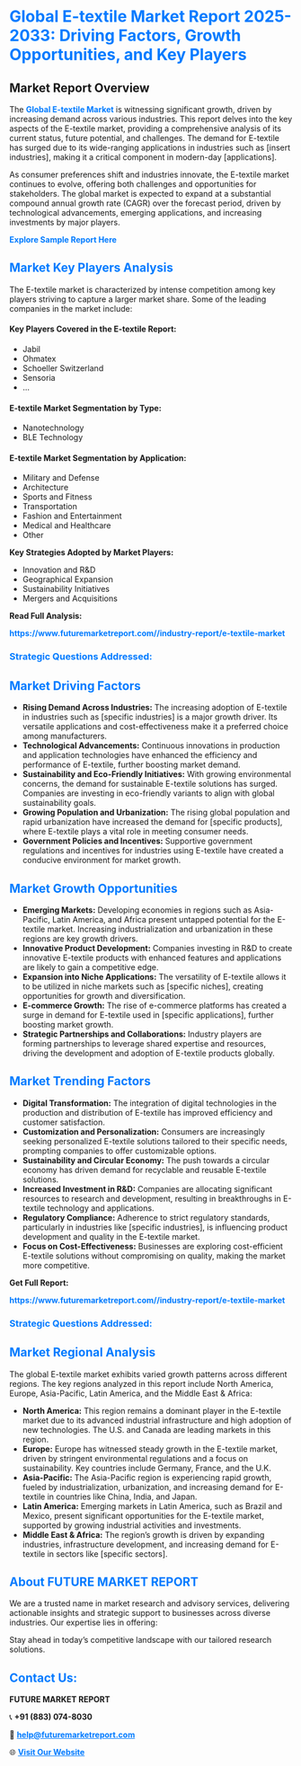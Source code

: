 <h1 style="color: #007BFF;">Global E-textile Market Report 2025-2033: Driving Factors, Growth Opportunities, and Key Players</h1>

<section id="overview">
<h2>Market Report Overview</h2>
<p>The <a href="https://www.futuremarketreport.com//industry-report/e-textile-market" style="color: #007BFF; text-decoration: none;"><strong>Global E-textile Market</strong></a> is witnessing significant growth, driven by increasing demand across various industries. This report delves into the key aspects of the E-textile market, providing a comprehensive analysis of its current status, future potential, and challenges. The demand for E-textile has surged due to its wide-ranging applications in industries such as [insert industries], making it a critical component in modern-day [applications].</p>
<p>As consumer preferences shift and industries innovate, the E-textile market continues to evolve, offering both challenges and opportunities for stakeholders. The global market is expected to expand at a substantial compound annual growth rate (CAGR) over the forecast period, driven by technological advancements, emerging applications, and increasing investments by major players.</p>
</section>

<section id="overview">
<p><a href="https://www.futuremarketreport.com//request-sample/reportId=81519" style="color: #007BFF; text-decoration: none;"><strong>Explore Sample Report Here</strong></a></p>
</section>

<section id="key-players">
<h2 style="color: #007BFF;">Market Key Players Analysis</h2>
<p>The E-textile market is characterized by intense competition among key players striving to capture a larger market share. Some of the leading companies in the market include:</p>
<h4>Key Players Covered in the E-textile Report:</h4>
<ul><li>Jabil</li><li>Ohmatex</li><li>Schoeller Switzerland</li><li>Sensoria</li><li>...</li></ul>
<h4>E-textile Market Segmentation by Type:</h4>
<ul><li>Nanotechnology</li><li>BLE Technology</li></ul>

<h4>E-textile Market Segmentation by Application:</h4>
<ul><li>Military and Defense</li><li>Architecture</li><li>Sports and Fitness</li><li>Transportation</li><li>Fashion and Entertainment</li><li>Medical and Healthcare</li><li>Other</li></ul>
<p><strong>Key Strategies Adopted by Market Players:</strong></p>
<ul>
<li>Innovation and R&D</li>
<li>Geographical Expansion</li>
<li>Sustainability Initiatives</li>
<li>Mergers and Acquisitions</li>
</ul>
</section>

<section>
<p><strong>Read Full Analysis: </strong></p><a href="https://www.futuremarketreport.com//industry-report/e-textile-market" style="color: #007BFF; text-decoration: none;"><strong>https://www.futuremarketreport.com//industry-report/e-textile-market</strong></a>
<h3 style="color: #007BFF;">Strategic Questions Addressed:</h3>
</section>

<section id="driving-factors">
<h2 style="color: #007BFF;">Market Driving Factors</h2>
<ul>
<li><strong>Rising Demand Across Industries:</strong> The increasing adoption of E-textile in industries such as [specific industries] is a major growth driver. Its versatile applications and cost-effectiveness make it a preferred choice among manufacturers.</li>
<li><strong>Technological Advancements:</strong> Continuous innovations in production and application technologies have enhanced the efficiency and performance of E-textile, further boosting market demand.</li>
<li><strong>Sustainability and Eco-Friendly Initiatives:</strong> With growing environmental concerns, the demand for sustainable E-textile solutions has surged. Companies are investing in eco-friendly variants to align with global sustainability goals.</li>
<li><strong>Growing Population and Urbanization:</strong> The rising global population and rapid urbanization have increased the demand for [specific products], where E-textile plays a vital role in meeting consumer needs.</li>
<li><strong>Government Policies and Incentives:</strong> Supportive government regulations and incentives for industries using E-textile have created a conducive environment for market growth.</li>
</ul>
</section>

<section id="growth-opportunities">
<h2 style="color: #007BFF;">Market Growth Opportunities</h2>
<ul>
<li><strong>Emerging Markets:</strong> Developing economies in regions such as Asia-Pacific, Latin America, and Africa present untapped potential for the E-textile market. Increasing industrialization and urbanization in these regions are key growth drivers.</li>
<li><strong>Innovative Product Development:</strong> Companies investing in R&D to create innovative E-textile products with enhanced features and applications are likely to gain a competitive edge.</li>
<li><strong>Expansion into Niche Applications:</strong> The versatility of E-textile allows it to be utilized in niche markets such as [specific niches], creating opportunities for growth and diversification.</li>
<li><strong>E-commerce Growth:</strong> The rise of e-commerce platforms has created a surge in demand for E-textile used in [specific applications], further boosting market growth.</li>
<li><strong>Strategic Partnerships and Collaborations:</strong> Industry players are forming partnerships to leverage shared expertise and resources, driving the development and adoption of E-textile products globally.</li>
</ul>
</section>

<section id="trending-factors">
<h2 style="color: #007BFF;">Market Trending Factors</h2>
<ul>
<li><strong>Digital Transformation:</strong> The integration of digital technologies in the production and distribution of E-textile has improved efficiency and customer satisfaction.</li>
<li><strong>Customization and Personalization:</strong> Consumers are increasingly seeking personalized E-textile solutions tailored to their specific needs, prompting companies to offer customizable options.</li>
<li><strong>Sustainability and Circular Economy:</strong> The push towards a circular economy has driven demand for recyclable and reusable E-textile solutions.</li>
<li><strong>Increased Investment in R&D:</strong> Companies are allocating significant resources to research and development, resulting in breakthroughs in E-textile technology and applications.</li>
<li><strong>Regulatory Compliance:</strong> Adherence to strict regulatory standards, particularly in industries like [specific industries], is influencing product development and quality in the E-textile market.</li>
<li><strong>Focus on Cost-Effectiveness:</strong> Businesses are exploring cost-efficient E-textile solutions without compromising on quality, making the market more competitive.</li>
</ul>
</section>

<section>
<p><strong>Get Full Report: </strong></p><a href="https://www.futuremarketreport.com//industry-report/e-textile-market" style="color: #007BFF; text-decoration: none;"><strong>https://www.futuremarketreport.com//industry-report/e-textile-market</strong></a>
<h3 style="color: #007BFF;">Strategic Questions Addressed:</h3>
</section>


<section id="regional-analysis">
<h2 style="color: #007BFF;">Market Regional Analysis</h2>
<p>The global E-textile market exhibits varied growth patterns across different regions. The key regions analyzed in this report include North America, Europe, Asia-Pacific, Latin America, and the Middle East & Africa:</p>
<ul>
<li><strong>North America:</strong> This region remains a dominant player in the E-textile market due to its advanced industrial infrastructure and high adoption of new technologies. The U.S. and Canada are leading markets in this region.</li>
<li><strong>Europe:</strong> Europe has witnessed steady growth in the E-textile market, driven by stringent environmental regulations and a focus on sustainability. Key countries include Germany, France, and the U.K.</li>
<li><strong>Asia-Pacific:</strong> The Asia-Pacific region is experiencing rapid growth, fueled by industrialization, urbanization, and increasing demand for E-textile in countries like China, India, and Japan.</li>
<li><strong>Latin America:</strong> Emerging markets in Latin America, such as Brazil and Mexico, present significant opportunities for the E-textile market, supported by growing industrial activities and investments.</li>
<li><strong>Middle East & Africa:</strong> The region’s growth is driven by expanding industries, infrastructure development, and increasing demand for E-textile in sectors like [specific sectors].</li>
</ul>
</section>

<footer>
<h2 style="color: #007BFF;">About FUTURE MARKET REPORT</h2>
<p>We are a trusted name in market research and advisory services, delivering actionable insights and strategic support to businesses across diverse industries. Our expertise lies in offering:</p>

<p>Stay ahead in today’s competitive landscape with our tailored research solutions.</p>

<h2 style="color: #007BFF;">Contact Us:</h2>
<p><strong>FUTURE MARKET REPORT</strong></p>
<p>📞 <strong>+91 (883) 074-8030</strong></p>
<p>📧 <strong><a href="mailto:help@futuremarketreport.com" style="color: #007BFF;">help@futuremarketreport.com</a></strong></p>
<p>🌐 <strong><a href="https://www.futuremarketreport.com/" style="color: #007BFF;">Visit Our Website</a></strong></p>
</footer>